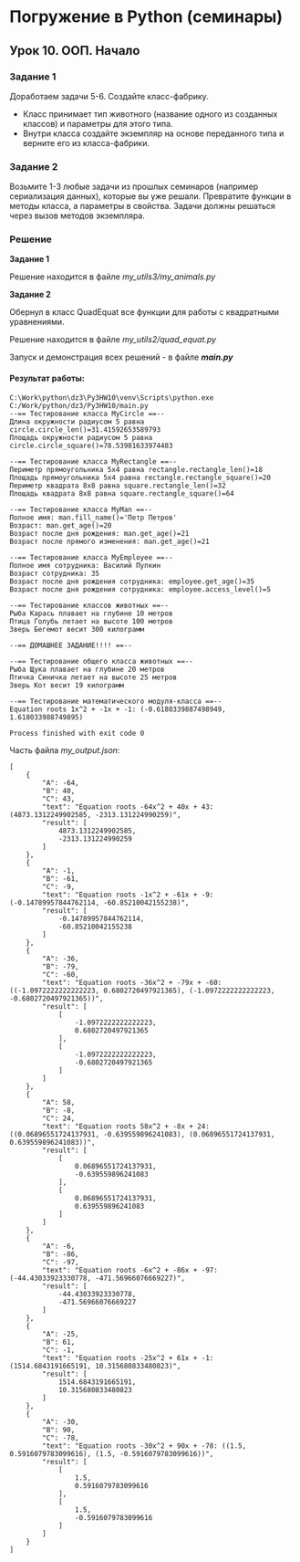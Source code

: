 # Погружение в Python (семинары)
## Урок 10. ООП. Начало

### Задание 1

Доработаем задачи 5-6. Создайте класс-фабрику.

- Класс принимает тип животного (название одного из созданных классов) и параметры для этого типа.
- Внутри класса создайте экземпляр на основе переданного типа и верните его из класса-фабрики.


### Задание 2

Возьмите 1-3 любые задачи из прошлых семинаров (например сериализация данных), которые вы уже решали. 
Превратите функции в методы класса, а параметры в свойства. Задачи должны решаться через вызов 
методов экземпляра.

### Решение
**Задание 1**

Решение находится в файле *my_utils3/my_animals.py*

**Задание 2**

Обернул в класс QuadEquat все функции для работы с квадратными уравнениями.

Решение находится в файле *my_utils2/quad_equat.py*

Запуск и демонстрация всех решений - в файле __*main.py*__

#### Результат работы:
    C:\Work\python\dz3\Py3HW10\venv\Scripts\python.exe C:/Work/python/dz3/Py3HW10/main.py
    --== Тестирование класса MyCircle ==--
    Длина окружности радиусом 5 равна circle.circle_len()=31.41592653589793
    Площадь окружности радиусом 5 равна circle.circle_square()=78.53981633974483
    
    --== Тестирование класса MyRectangle ==--
    Периметр прямоугольника 5x4 равна rectangle.rectangle_len()=18
    Площадь прямоугольника 5x4 равна rectangle.rectangle_square()=20
    Периметр квадрата 8x8 равна square.rectangle_len()=32
    Площадь квадрата 8x8 равна square.rectangle_square()=64
    
    --== Тестирование класса MyMan ==--
    Полное имя: man.fill_name()='Петр Петров'
    Возраст: man.get_age()=20
    Возраст после дня рождения: man.get_age()=21
    Возраст после прямого изменения: man.get_age()=21
    
    --== Тестирование класса MyEmployee ==--
    Полное имя сотрудника: Василий Пупкин
    Возраст сотрудника: 35
    Возраст после дня рождения сотрудника: employee.get_age()=35
    Возраст после дня рождения сотрудника: employee.access_level()=5
    
    --== Тестирование классов животных ==--
    Рыба Карась плавает на глубине 10 метров
    Птица Голубь летает на высоте 100 метров
    Зверь Бегемот весит 300 килограмм
     
    --== ДОМАШНЕЕ ЗАДАНИЕ!!!! ==--
    
    --== Тестирование общего класса животных ==--
    Рыба Щука плавает на глубине 20 метров
    Птичка Синичка летает на высоте 25 метров
    Зверь Кот весит 19 килограмм
    
    --== Тестирование математического модуля-класса ==--
    Equation roots 1x^2 + -1x + -1: (-0.6180339887498949, 1.618033988749895)
    
    Process finished with exit code 0

Часть файла *my_output.json*:

    [
        {
            "A": -64,
            "B": 40,
            "C": 43,
            "text": "Equation roots -64x^2 + 40x + 43: (4873.1312249902585, -2313.131224990259)",
            "result": [
                4873.1312249902585,
                -2313.131224990259
            ]
        },
        {
            "A": -1,
            "B": -61,
            "C": -9,
            "text": "Equation roots -1x^2 + -61x + -9: (-0.14789957844762114, -60.85210042155238)",
            "result": [
                -0.14789957844762114,
                -60.85210042155238
            ]
        },
        {
            "A": -36,
            "B": -79,
            "C": -60,
            "text": "Equation roots -36x^2 + -79x + -60: ((-1.0972222222222223, 0.6802720497921365), (-1.0972222222222223, -0.6802720497921365))",
            "result": [
                [
                    -1.0972222222222223,
                    0.6802720497921365
                ],
                [
                    -1.0972222222222223,
                    -0.6802720497921365
                ]
            ]
        },
        {
            "A": 58,
            "B": -8,
            "C": 24,
            "text": "Equation roots 58x^2 + -8x + 24: ((0.06896551724137931, -0.639559896241083), (0.06896551724137931, 0.639559896241083))",
            "result": [
                [
                    0.06896551724137931,
                    -0.639559896241083
                ],
                [
                    0.06896551724137931,
                    0.639559896241083
                ]
            ]
        },
        {
            "A": -6,
            "B": -86,
            "C": -97,
            "text": "Equation roots -6x^2 + -86x + -97: (-44.43033923330778, -471.56966076669227)",
            "result": [
                -44.43033923330778,
                -471.56966076669227
            ]
        },
        {
            "A": -25,
            "B": 61,
            "C": -1,
            "text": "Equation roots -25x^2 + 61x + -1: (1514.6843191665191, 10.315680833480823)",
            "result": [
                1514.6843191665191,
                10.315680833480823
            ]
        },
        {
            "A": -30,
            "B": 90,
            "C": -78,
            "text": "Equation roots -30x^2 + 90x + -78: ((1.5, 0.5916079783099616), (1.5, -0.5916079783099616))",
            "result": [
                [
                    1.5,
                    0.5916079783099616
                ],
                [
                    1.5,
                    -0.5916079783099616
                ]
            ]
        }
    ]

